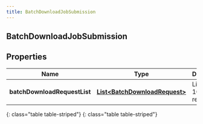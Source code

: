 ```yaml
---
title: BatchDownloadJobSubmission
---
```

## BatchDownloadJobSubmission


## Properties

| Name | Type | Description | Notes |
| ------------ | ------------- | ------------- | ------------- |
| **batchDownloadRequestList** | [**List&lt;BatchDownloadRequest&gt;**](BatchDownloadRequest.html) | List of up to 100 items requested |  |
{: class="table table-striped"}
{: class="table table-striped"}


